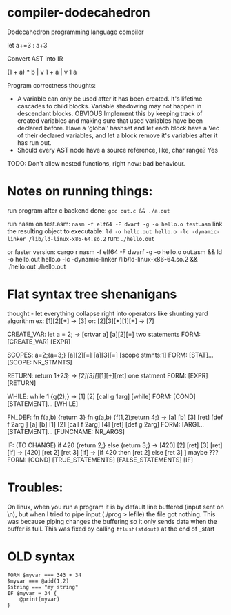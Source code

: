 # compiler-dodecahedron
Dodecahedron programming language compiler

let a+=3 : a+3

Convert AST into IR

(1 + a) * b
    |
    v
    1 + a
     |
     v
    1
       a


Program correctness thoughts:
 - A variable can only be used after it has been created. It's lifetime cascades to child blocks. Variable shadowing may not happen in descendant blocks. OBVIOUS
   Implement this by keeping track of created variables and making sure that used variables have been declared before. Have a 'global' hashset and
   let each block have a Vec of their declared variables, and let a block remove it's variables after it has run out.
- Should every AST node have a source reference, like, char range? Yes

TODO: Don't allow nested functions, right now: bad behaviour.

# Notes on running things:

run program after c backend done:
    `gcc out.c && ./a.out`

run nasm on test.asm:
    `nasm -f elf64 -F dwarf -g -o hello.o test.asm`
link the resulting object to executable:
    `ld -o hello.out hello.o -lc -dynamic-linker /lib/ld-linux-x86-64.so.2`
run: `./hello.out`

or faster version:
cargo r
nasm -f elf64 -F dwarf -g -o hello.o out.asm && ld -o hello.out hello.o -lc -dynamic-linker /lib/ld-linux-x86-64.so.2 && ./hello.out
./hello.out

# Flat syntax tree shenanigans
thought - let everything collapse right into operators like shunting yard algorithm
ex: [1][2][+] -> [3]
or: [2][3][*][1][+] -> [7]

CREATE_VAR:
let a = 2;
 ->  [crtvar a] [a][2][=]           two statements
FORM: [CREATE_VAR] [EXPR]

SCOPES:
a=2;{a=3;}
[a][2][=] [a][3][=] [scope stmnts:1]
FORM: [STAT]... [SCOPE: NR_STMNTS]

RETURN:
return 1+2*3;
->   [2][3][*][1][+][ret]       one statment
FORM: [EXPR] [RETURN]

WHILE:
while 1 {g(2);}
->  [1] [2] [call g 1arg] [while]
FORM: [COND] [STATEMENT]... [WHILE]

FN_DEF:
fn f(a,b) {return 3} fn g(a,b) {f(1,2);return 4;}
-> [a] [b] [3] [ret] [def f 2arg ] [a] [b] [1] [2] [call f 2arg] [4] [ret] [def g 2arg]
FORM: [ARG]... [STATEMENT]... [FUNCNAME: NR_ARGS]

IF:     (TO CHANGE)
if 420 {return 2;} else {return 3;}
->    [420] [2] [ret] [3] [ret] [if]
    ->   [420] [ret 2] [ret 3] [if]
      -> [if 420 then [ret 2] else [ret 3] ]
      maybe ???
FORM: [COND] [TRUE_STATEMENTS] [FALSE_STATEMENTS] [IF]

# Troubles:
On linux, when you run a program it is by default line buffered (input sent on \n),
but when I tried to pipe input (./prog > lefile) the file got nothing.
This was because piping changes the buffering so it only sends data when the buffer is full.
This was fixed by calling `fflush(stdout)` at the end of _start

# OLD syntax
```
FORM $myvar === 343 + 34
$myvar === @add(1,2)
$string === "my string"
IF $myvar = 34 {
    @print(myvar)
}
```

